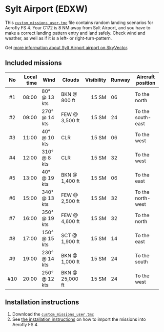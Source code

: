 # Sylt Airport (EDXW)

This [`custom_missions_user.tmc`](./custom_missions_user.tmc) file contains random landing scenarios for Aerofly FS 4.
Your C172 is 8 NM away from Sylt Airport, and you have to make a correct landing pattern entry and land safely.
Check wind and weather, as well as if it is a left- or right-turn-pattern.

Get [more information about Sylt Airport airport on SkyVector](https://skyvector.com/airport/EDXW).

## Included missions

| No  | Local time | Wind          | Clouds          | Visibility | Runway  | Aircraft position |
| :-: | ---------: | ------------- | --------------- | ---------: | ------- | ----------------- |
| #1  |      08:00 |  80° @ 13 kts | BKN @    800 ft |      15 SM | 06      | To the north      |
| #2  |      09:00 | 270° @ 14 kts | FEW @  3,500 ft |      15 SM | 24      | To the south-east |
| #3  |      11:00 |  40° @ 10 kts | CLR             |      15 SM | 06      | To the west       |
| #4  |      12:00 | 310° @  8 kts | CLR             |      15 SM | 32      | To the west       |
| #5  |      13:00 |  40° @ 19 kts | BKN @  1,400 ft |      15 SM | 06      | To the east       |
| #6  |      15:00 | 340° @ 13 kts | FEW @  2,500 ft |      15 SM | 32      | To the north-west |
| #7  |      16:00 | 350° @ 19 kts | FEW @  4,600 ft |      15 SM | 32      | To the north      |
| #8  |      17:00 | 150° @ 15 kts | SCT @  1,900 ft |      15 SM | 14      | To the east       |
| #9  |      19:00 | 230° @ 14 kts | BKN @  1,000 ft |      15 SM | 24      | To the south      |
| #10 |      20:00 | 250° @ 12 kts | BKN @ 25,000 ft |      15 SM | 24      | To the west       |

## Installation instructions

1. Download the [`custom_missions_user.tmc`](./custom_missions_user.tmc)
2. See [the installation instructions](https://fboes.github.io/aerofly-missions/docs/generic-installation.html) on how to import the missions into Aerofly FS 4.
